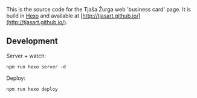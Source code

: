 This is the source code for the Tjaša Žurga web 'business card' page.  It is build in [Hexo](https://hexo.io/) and available at  [http://tjasart.github.io/](http://tjasart.github.io/).

## Development

Server + watch:

    npm run hexo server -d

Deploy:

    npm run hexo deploy
